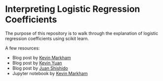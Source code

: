 # Interpreting Logistic Regression Coefficients

The purpose of this repository is to walk through the explanation of logistic regression coefficients using scikit learn.

A few resources:
* Blog post by [Kevin Markham](https://www.dataschool.io/guide-to-logistic-regression/)
* Blog post by [Kevin Yuan](http://kevinyuan.ca/2016/08/01/Interpreting-Logistic-Regression/)
* Blog post by [Juan Shishido](https://www.juanshishido.com/logisticcoefficients.html)
* Jupyter notebook by [Kevin Markham](https://nbviewer.jupyter.org/github/justmarkham/DAT8/blob/master/notebooks/20_regularization.ipynb)
